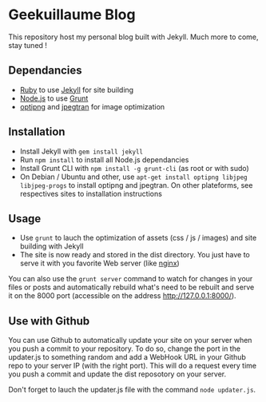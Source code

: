 Geekuillaume Blog
=================

This repository host my personal blog built with Jekyll.
Much more to come, stay tuned !

Dependancies
------------

- [Ruby](http://www.ruby-lang.org/en/) to use [Jekyll](http://jekyllrb.com/) for site building
- [Node.js](http://nodejs.org/) to use [Grunt](http://gruntjs.com/)
- [optipng](http://optipng.sourceforge.net/) and [jpegtran](http://jpegclub.org/jpegtran/) for image optimization

Installation
------------

- Install Jekyll with `gem install jekyll`
- Run `npm install` to install all Node.js dependancies
- Install Grunt CLI with `npm install -g grunt-cli` (as root or with sudo)
- On Debian / Ubuntu and other, use `apt-get install optipng libjpeg libjpeg-progs` to install optipng and jpegtran. On other plateforms, see respectives sites to installation instructions

Usage
-----

- Use `grunt` to lauch the optimization of assets (css / js / images) and site building with Jekyll
- The site is now ready and stored in the dist directory. You just have to serve it with you favorite Web server (like [nginx](http://nginx.org/))

You can also use the `grunt server` command to watch for changes in your files or posts and automatically rebuild what's need to be rebuilt and serve it on the 8000 port (accessible on the address http://127.0.0.1:8000/).

Use with Github
---------------

You can use Github to automatically update your site on your server when you push a commit to your repository.
To do so, change the port in the updater.js to something random and add a WebHook URL in your Github repo to your server IP (with the right port). This will do a request every time you push a commit and update the dist reposotory on your server.

Don't forget to lauch the updater.js file with the command `node updater.js`.
